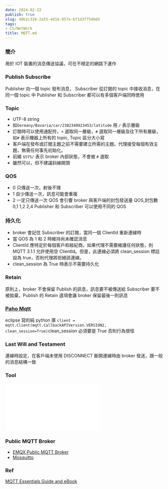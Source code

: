 ```yaml
---
date: 2024-02-22
publish: true
slug: 48b1c318-2a55-4d16-957e-6f1d3f7540dd
tags:
- CS/NetWork
title: MQTT.md
---
```

### 簡介

用於 IOT 裝置的消息傳送協議，可在不穩定的網路下運作

### Publish Subscribe

Publisher 向一個 topic 發布消息， Subscriber 從訂閱的 topic 中接收消息，在同一個 topic 中 Publisher 和 Subscriber 都可以有多個客戶端同時使用

### Topic

- UTF-8 string
- 如`Germany/Bavaria/car/2382340923453/latitude` 用 `/` 表示層級
- 訂閱時可以使用通配符，`+` 選取同一層級，`#` 選取同一層級及往下所有層級，如`#` 表示機器上所有的 topic, Topic 區分大小寫
- 客戶端在發布或訂閱主題之前不需要建立所需的主題。代理接受每個有效主題，無需任何事先初始化。
- 前綴 `$SYS/` 表示 broker 內部狀態，不會被 `#` 選取
- 雖然可以，但不建議斜線開頭

### QOS

- 0 只傳送一次，射後不理
- 1 自少傳送一次，訊息可能會重複
- 2 一定只傳送一次
  QOS 會引響 broker 與客戶端的封包發送量
  QOS,封包數
  0,1
  1,2
  2,4
  Publisher 和 Subscriber 可以使用不同的 QOS

### 持久化

- broker 會記住 Subscriber 的訂閱，當同一個 ClientId 重新連線時
- 當 QOS 為 1 和 2 時維持尚未確認消息
- ClientId 應特定於每個客戶和經紀商。如果代理不需要維護任何狀態，則 MQTT 3.1.1 允許使用空 ClientId。但是，此連線必須將 clean_session 標誌設為 true，否則代理將拒絕該連線。
- clean_session 為 True 時表示不需要持久化

### Retain

原則上，broker 不會保留 Publish 的訊息，訊息要不被傳送給 Subscriber 要不被拋棄，Publish 的 Retain 選項會讓 broker 保留最後一則訊息

### [Paho Mqtt](https://eclipse.dev/paho/files/paho.mqtt.python/html/index.html)

eclipse 寫的純 python 庫
`client = mqtt.Client(mqtt.CallbackAPIVersion.VERSION2, clean_session=True)`clean_session 必須要是 True 否則行為很怪

### Last Will and Testament

連線時設定，在客戶端未使用 DISCONNECT 斷開連線時由 broker 發送，跟一般的消息結構一致

### Tool

![MqttTool](../124d0767-57d5-45b9-b08f-7c59b36ad919.md)

### Public MQTT Broker

- [EMQX Public MQTT Broker](https://www.emqx.com/en/mqtt/public-mqtt5-broker)
- [Mosquitto](test.mosquitto.org)

### Ref

[MQTT Essentials Guide and eBook](https://www.hivemq.com/resources/content/download-mqtt-ebook/)

